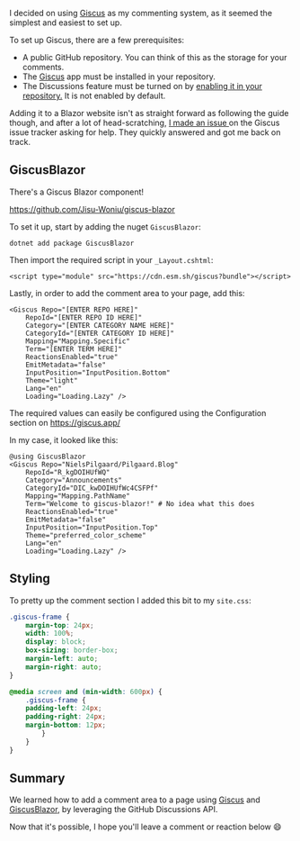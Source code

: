 ﻿I decided on using <a href="https://giscus.app/" target="_blank">Giscus</a> as my commenting system, as it seemed the simplest and easiest to set up.

To set up Giscus, there are a few prerequisites: 

<ul>
    <li>A public GitHub repository. You can think of this as the storage for your comments.</li>
    <li>The <a href="https://github.com/apps/giscus" target="_blank">Giscus</a> app must be installed in your repository.</li>
    <li>The Discussions feature must be turned on by 
        <a href="https://docs.github.com/en/github/administering-a-repository/managing-repository-settings/enabling-or-disabling-github-discussions-for-a-repository" target="_blank">
            enabling it in your repository.</a> 
        It is not enabled by default.
    </li>
</ul>

Adding it to a Blazor website isn't as straight forward as following the guide though, 
and after a lot of head-scratching, 
<a href="https://github.com/giscus/giscus/issues/740" target="_blank">
    I made an issue
</a>
on the Giscus issue tracker asking for help. They quickly answered and got me back on track.


## GiscusBlazor

There's a Giscus Blazor component!

<a href="https://github.com/Jisu-Woniu/giscus-blazor" target="_blank">
    https://github.com/Jisu-Woniu/giscus-blazor
</a>

To set it up, start by adding the nuget <code>GiscusBlazor</code>:


```shell
dotnet add package GiscusBlazor
```

Then import the required script in your <code>_Layout.cshtml</code>:

```cshtml
<script type="module" src="https://cdn.esm.sh/giscus?bundle"></script>
```


Lastly, in order to add the comment area to your page, add this:


```cshtml
<Giscus Repo="[ENTER REPO HERE]"
    RepoId="[ENTER REPO ID HERE]"
    Category="[ENTER CATEGORY NAME HERE]"
    CategoryId="[ENTER CATEGORY ID HERE]"
    Mapping="Mapping.Specific"
    Term="[ENTER TERM HERE]"
    ReactionsEnabled="true"
    EmitMetadata="false"
    InputPosition="InputPosition.Bottom"
    Theme="light"
    Lang="en"
    Loading="Loading.Lazy" />
```



The required values can easily be configured using the Configuration section on 
<a href="https://giscus.app/" target="_blank">
    https://giscus.app/
</a>

In my case, it looked like this:



```cshtml
@using GiscusBlazor
<Giscus Repo="NielsPilgaard/Pilgaard.Blog"
    RepoId="R_kgDOIHUfWQ"
    Category="Announcements"
    CategoryId="DIC_kwDOIHUfWc4CSFPf"
    Mapping="Mapping.PathName"
    Term="Welcome to giscus-blazor!" # No idea what this does
    ReactionsEnabled="true"
    EmitMetadata="false"
    InputPosition="InputPosition.Top"
    Theme="preferred_color_scheme"
    Lang="en"
    Loading="Loading.Lazy" />
```


## Styling

To pretty up the comment section I added this bit to my <code>site.css</code>:

```css
.giscus-frame {
    margin-top: 24px;
    width: 100%;
    display: block;
    box-sizing: border-box;
    margin-left: auto;
    margin-right: auto;
}

@media screen and (min-width: 600px) {
    .giscus-frame {
    padding-left: 24px;
    padding-right: 24px;
    margin-bottom: 12px;
        }
    }
}
```


## Summary

We learned how to add a comment area to a page using 
<a href="https://giscus.app/" target="_blank">Giscus</a>
and 
<a href="https://github.com/Jisu-Woniu/giscus-blazor" target="_blank">GiscusBlazor</a>, by leveraging the GitHub Discussions API.

Now that it's possible, I hope you'll leave a comment or reaction below 😄
    
    